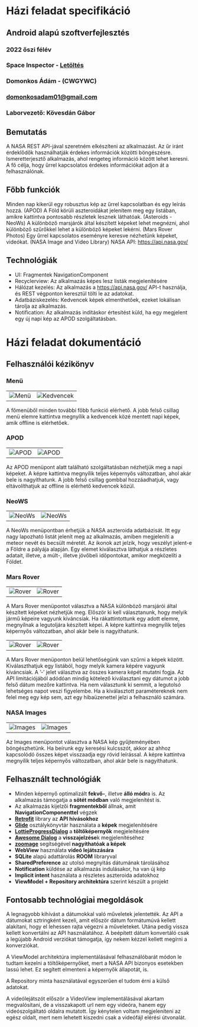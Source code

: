 # Házi feladat specifikáció

## Android alapú szoftverfejlesztés
### 2022 őszi félév
### Space Inspector - [Letöltés](/APK/SpaceInspector.apk "download")
### Domonkos Ádám - (CWGYWC)
### domonkosadam01@gmail.com
### Laborvezető: Kövesdán Gábor

## Bemutatás

A NASA REST API-jával szeretném elkészíteni az alkalmazást. Az űr iránt érdeklődők használhatják 
érdekes információk közötti böngészésre.
Ismeretterjesztő alkalmazás, ahol rengeteg információ között lehet keresni. A fő célja, hogy űrrel 
kapcsolatos érdekes információkat adjon át a felhasználónak.

## Főbb funkciók

Minden nap kikerül egy robusztus kép az űrrel kapcsolatban és egy leírás hozzá. (APOD)
A Föld körüli aszteroidákat jelenítem meg egy listában, amikre kattintva pontosabb részletek lesznek 
láthatóak. (Asteroids - NeoWs)
A különböző marsjárók által készített képeket lehet megnézni, ahol különböző szűrőkkel lehet a 
különböző képeket lekérni. (Mars Rover Photos)
Egy űrrel kapcsolatos eseményre keresve nézhetünk képeket, videókat. (NASA Image and Video 
Library)
NASA API: https://api.nasa.gov/


## Technológiák

- UI: Fragmentek NavigationComponent
- Recyclerview: Az alkalmazás képes lesz listák megjelenítésére
- Hálózat kezelés: Az alkalmazás a https://api.nasa.gov/ API-t használja, és REST végponton keresztül tölti le az adatokat.
- Adatbáziskezelés: Kedvencek képek elmenthetőek, ezeket lokálisan tárolja az alkalmazás.
- Notification: Az alkalmazás indításkor értesítést küld, ha egy megjelent egy új napi kép az 
APOD szolgáltatásban.

# Házi feladat dokumentáció

## Felhasználói kézikönyv

### Menü

|| |
| -------------- | -------------- |
| ![Menü](/Images/Menu_framed.png) | ![Kedvencek](/Images/Favourites_framed.png) |

A főmenüből minden további főbb funkció elérhető. A jobb felső csillag menü elemre kattintva megnyílik a kedvencek közé mentett napi képek, amik offline is elérhetőek.

### APOD

|| |
| -------------- | -------------- |
| ![APOD](/Images//Apod_framed.png) | ![APOD](/Images/Apod_save_framed.png) |

Az APOD menüpont alatt található szolgáltatásban nézhetjük meg a napi képeket. A képre kattintva megnyílik teljes képernyős változatban, ahol akár bele is nagyíthatunk. A jobb felső csillag gombbal hozzáadhatjuk, vagy eltávolíthatjuk az offline is elérhető kedvencek közül.

### NeoWS

| | |
| -------------- | -------------- |
| ![NeoWs](/Images/Neows_framed.png) | ![NeoWs](/Images/NeoWs_details_framed.png) |

A NeoWs menüpontban érhetjük a NASA aszteroida adatbázisát. Itt egy nagy lapozható listát jelenít meg az alkalmazás, amiben megjeleníti a meteor nevét és becsült méretét. Az ikonok azt jelzik, hogy veszélyt jelent-e a Földre a 
pályája alapján. Egy elemet kiválasztva láthatjuk a részletes adatait, illetve, a múlt-, illetve jövőbeli időpontokat, amikor megközelíti a Földet.

### Mars Rover

| | |
| -------------- | -------------- |
| ![Rover](/Images/Rovers_menu_framed.png) | ![Rover](/Images/Rovers_Last_framed.png) |

A Mars Rover menüpontot választva a NASA különböző marsjárói által készített képeket nézhetjük meg. Először ki kell választanunk, hogy melyik jármű képeire vagyunk kíváncsiak. Ha rákattintottunk egy adott elemre, megnyílnak a legutoljára készített képei. A képre kattintva megnyílik teljes képernyős változatban, ahol akár bele is nagyíthatunk.

| | |
| -------------- | -------------- |
| ![Rover](/Images/Rovers_selected_framed.png) | ![Rover](/Images/Rovers_no_images_framed.png) |

A Mars Rover menüponton belül lehetőségünk van szűrni a képek között. Kiválaszthatjuk egy listából, hogy melyik kamera képére vagyunk kíváncsiak. A ’-’ jelet választva az összes kamera képét mutatni fogja. Az API 
limitációjából adódóan mindig kötelező kiválasztani egy dátumot a jobb felső dátum mezőre kattintva. Ha nem választunk ki semmit, a legutolsó lehetséges napot veszi figyelembe. Ha a kiválasztott paramétereknek nem felel meg egy 
kép sem, azt egy hibaüzenettel jelzi a felhasználó számára.

### NASA Images

| | |
| -------------- | -------------- |
| ![Images](/Images/Images_framed.png) | ![Images](/Images/images_details_framed.png) |

Az Images menüpontot választva a NASA kép gyűjteményében böngészhetünk. Ha beírunk egy keresési kulcsszót, akkor az ahhoz kapcsolódó összes képet visszaadja egy rövid leírással. A képre kattintva megnyílik teljes 
képernyős változatban, ahol akár bele is nagyíthatunk.

## Felhasznált technológiák

- Minden képernyő optimalizált **fekvő-**, illetve **álló módr**a is. Az alkalmazás támogatja a **sötét módban** való megjelenítést is.
- Az alkalmazás kijelzői **fragmentekből** állnak, amit **NavigationComponenttel** végzek
- [**Retrofit**](https://github.com/square/retrofit) library az **API hívásokhoz**
- [**Glide**](https://github.com/bumptech/glide) osztálykönyvtár használata a **képek** megjelenítésére
- [**LottieProgressDialog**](https://github.com/welcome2c/LottieProgressDialog) a **töltőképernyők** megjeleítésére
- [**Awesome Dialog**](https://github.com/chnouman/AwesomeDialog) a **visszajelzése**k megjelenítéséhez
- [**zoomage**](https://github.com/chnouman/AwesomeDialog) segítségével **nagyíthatóak a képek**
- **WebView** használata **videó lejátszására**
- **SQLite** alapú adattárolás **ROOM** libraryval
- **SharedPreference** az utolsó megnyitás dátumának tárolásához
- **Notification** küldése az alkalmazás indulásakor, ha van új kép
- **Implicit intent** használata a részletes aszteroida adatokhoz
- **ViewModel + Repository architektúra** szerint készült a projekt

## Fontosabb technológiai megoldások

A legnagyobb kihívást a dátumokkal való műveletek jelentették. Az API a dátumokat sztringként kezeli, amit először dátum formátumúvá kellett alakítani, hogy el lehessen rajta végezni a műveleteket. Utána pedig vissza kellett konvertálni az API használatához. A beépített dátum konvertáló csak a legújabb Android verziókat támogatja, így nekem kézzel kellett megírni a konverziókat.

A ViewModel architektúra implementálásával felhasználóbarát módon le tudtam kezelni a töltőképernyőket, mert a NASA API bizonyos esetekben lassú lehet. Ez segített elmenteni a képernyők állapotát, is.

A Repository minta használatával egyszerűen el tudom érni a külső adatokat.

A videólejátszót először a VideoView implementálásával akartam megvalósítani, de a visszakapott url nem egy videóra, hanem egy videószolgáltató oldalra mutatott. Így kénytelen voltam megjeleníteni az egész oldalt, mert 
nem lehetett kiszedni csak a videófájl elérési útvonalát.